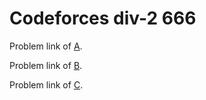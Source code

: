 # Codeforces div-2 666
Problem link of [A](https://codeforces.com/contest/1396/problem/A).

Problem link of [B](https://codeforces.com/contest/1396/problem/B/).

Problem link of [C](https://codeforces.com/contest/1396/problem/C/).
